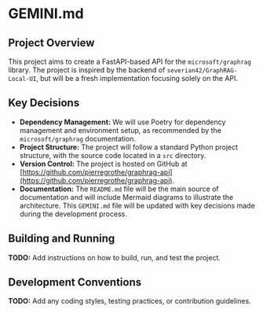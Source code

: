 # GEMINI.md

## Project Overview

This project aims to create a FastAPI-based API for the `microsoft/graphrag` library. The project is inspired by the backend of `severian42/GraphRAG-Local-UI`, but will be a fresh implementation focusing solely on the API.

## Key Decisions

* **Dependency Management:** We will use Poetry for dependency management and environment setup, as recommended by the `microsoft/graphrag` documentation.
* **Project Structure:** The project will follow a standard Python project structure, with the source code located in a `src` directory.
* **Version Control:** The project is hosted on GitHub at [https://github.com/pierregrothe/graphrag-api](https://github.com/pierregrothe/graphrag-api).
* **Documentation:** The `README.md` file will be the main source of documentation and will include Mermaid diagrams to illustrate the architecture. This `GEMINI.md` file will be updated with key decisions made during the development process.

## Building and Running

**TODO:** Add instructions on how to build, run, and test the project.

## Development Conventions

**TODO:** Add any coding styles, testing practices, or contribution guidelines.
